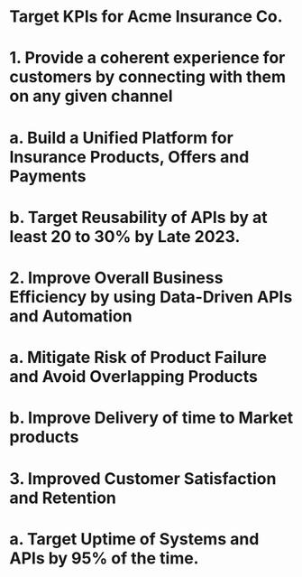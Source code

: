 # Target KPIs for Acme Insurance Co.
# 1. Provide a coherent experience for customers by connecting with them on any given channel
#   a. Build a Unified Platform for Insurance Products, Offers and Payments
#   b. Target Reusability of APIs by at least 20 to 30% by Late 2023.
# 2. Improve Overall Business Efficiency by using Data-Driven APIs and Automation
#   a. Mitigate Risk of Product Failure and Avoid Overlapping Products
#   b. Improve Delivery of time to Market products
# 3. Improved Customer Satisfaction and Retention
#   a. Target Uptime of Systems and APIs by 95% of the time.
